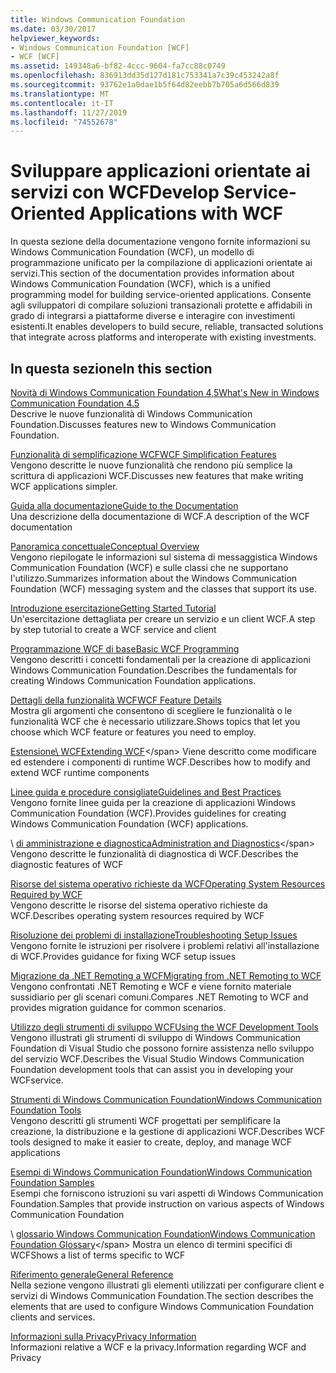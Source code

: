 ```yaml
---
title: Windows Communication Foundation
ms.date: 03/30/2017
helpviewer_keywords:
- Windows Communication Foundation [WCF]
- WCF [WCF]
ms.assetid: 149348a6-bf82-4ccc-9604-fa7cc88c0749
ms.openlocfilehash: 836913dd35d127d181c753341a7c39c453242a8f
ms.sourcegitcommit: 93762e1a0dae1b5f64d82eebb7b705a6d566d839
ms.translationtype: MT
ms.contentlocale: it-IT
ms.lasthandoff: 11/27/2019
ms.locfileid: "74552678"
---
```

# <a name="develop-service-oriented-applications-with-wcf"></a><span data-ttu-id="0e4c3-102">Sviluppare applicazioni orientate ai servizi con WCF</span><span class="sxs-lookup"><span data-stu-id="0e4c3-102">Develop Service-Oriented Applications with WCF</span></span>

<span data-ttu-id="0e4c3-103">In questa sezione della documentazione vengono fornite informazioni su Windows Communication Foundation (WCF), un modello di programmazione unificato per la compilazione di applicazioni orientate ai servizi.</span><span class="sxs-lookup"><span data-stu-id="0e4c3-103">This section of the documentation provides information about Windows Communication Foundation (WCF), which is a unified programming model for building service-oriented applications.</span></span> <span data-ttu-id="0e4c3-104">Consente agli sviluppatori di compilare soluzioni transazionali protette e affidabili in grado di integrarsi a piattaforme diverse e interagire con investimenti esistenti.</span><span class="sxs-lookup"><span data-stu-id="0e4c3-104">It enables developers to build secure, reliable, transacted solutions that integrate across platforms and interoperate with existing investments.</span></span>

## <a name="in-this-section"></a><span data-ttu-id="0e4c3-105">In questa sezione</span><span class="sxs-lookup"><span data-stu-id="0e4c3-105">In this section</span></span>

 <span data-ttu-id="0e4c3-106">[Novità di Windows Communication Foundation 4,5](whats-new.md)</span><span class="sxs-lookup"><span data-stu-id="0e4c3-106">[What's New in Windows Communication Foundation 4.5](whats-new.md)</span></span>\
 <span data-ttu-id="0e4c3-107">Descrive le nuove funzionalità di Windows Communication Foundation.</span><span class="sxs-lookup"><span data-stu-id="0e4c3-107">Discusses features new to Windows Communication Foundation.</span></span>

 <span data-ttu-id="0e4c3-108">[Funzionalità di semplificazione WCF](wcf-simplification-features.md)</span><span class="sxs-lookup"><span data-stu-id="0e4c3-108">[WCF Simplification Features](wcf-simplification-features.md)</span></span>\
 <span data-ttu-id="0e4c3-109">Vengono descritte le nuove funzionalità che rendono più semplice la scrittura di applicazioni WCF.</span><span class="sxs-lookup"><span data-stu-id="0e4c3-109">Discusses new features that make writing WCF applications simpler.</span></span>

 <span data-ttu-id="0e4c3-110">[Guida alla documentazione](guide-to-the-documentation.md)</span><span class="sxs-lookup"><span data-stu-id="0e4c3-110">[Guide to the Documentation](guide-to-the-documentation.md)</span></span>\
 <span data-ttu-id="0e4c3-111">Una descrizione della documentazione di WCF.</span><span class="sxs-lookup"><span data-stu-id="0e4c3-111">A description of the WCF documentation</span></span>

 <span data-ttu-id="0e4c3-112">[Panoramica concettuale](conceptual-overview.md)</span><span class="sxs-lookup"><span data-stu-id="0e4c3-112">[Conceptual Overview](conceptual-overview.md)</span></span>\
 <span data-ttu-id="0e4c3-113">Vengono riepilogate le informazioni sul sistema di messaggistica Windows Communication Foundation (WCF) e sulle classi che ne supportano l'utilizzo.</span><span class="sxs-lookup"><span data-stu-id="0e4c3-113">Summarizes information about the Windows Communication Foundation (WCF) messaging system and the classes that support its use.</span></span>

 <span data-ttu-id="0e4c3-114">[Introduzione esercitazione](getting-started-tutorial.md)</span><span class="sxs-lookup"><span data-stu-id="0e4c3-114">[Getting Started Tutorial](getting-started-tutorial.md)</span></span>\
 <span data-ttu-id="0e4c3-115">Un'esercitazione dettagliata per creare un servizio e un client WCF.</span><span class="sxs-lookup"><span data-stu-id="0e4c3-115">A step by step tutorial to create a WCF service and client</span></span>

 <span data-ttu-id="0e4c3-116">[Programmazione WCF di base](basic-wcf-programming.md)</span><span class="sxs-lookup"><span data-stu-id="0e4c3-116">[Basic WCF Programming](basic-wcf-programming.md)</span></span>\
 <span data-ttu-id="0e4c3-117">Vengono descritti i concetti fondamentali per la creazione di applicazioni Windows Communication Foundation.</span><span class="sxs-lookup"><span data-stu-id="0e4c3-117">Describes the fundamentals for creating Windows Communication Foundation applications.</span></span>

 <span data-ttu-id="0e4c3-118">[Dettagli della funzionalità WCF](./feature-details/index.md)</span><span class="sxs-lookup"><span data-stu-id="0e4c3-118">[WCF Feature Details](./feature-details/index.md)</span></span>\
 <span data-ttu-id="0e4c3-119">Mostra gli argomenti che consentono di scegliere le funzionalità o le funzionalità WCF che è necessario utilizzare.</span><span class="sxs-lookup"><span data-stu-id="0e4c3-119">Shows topics that let you choose which WCF feature or features you need to employ.</span></span>

 <span data-ttu-id="0e4c3-120">[Estensione\ WCF](./extending/index.md)</span><span class="sxs-lookup"><span data-stu-id="0e4c3-120">[Extending WCF](./extending/index.md)\</span></span>
 <span data-ttu-id="0e4c3-121">Viene descritto come modificare ed estendere i componenti di runtime WCF.</span><span class="sxs-lookup"><span data-stu-id="0e4c3-121">Describes how to modify and extend WCF runtime components</span></span>

 <span data-ttu-id="0e4c3-122">[Linee guida e procedure consigliate](guidelines-and-best-practices.md)</span><span class="sxs-lookup"><span data-stu-id="0e4c3-122">[Guidelines and Best Practices](guidelines-and-best-practices.md)</span></span>\
 <span data-ttu-id="0e4c3-123">Vengono fornite linee guida per la creazione di applicazioni Windows Communication Foundation (WCF).</span><span class="sxs-lookup"><span data-stu-id="0e4c3-123">Provides guidelines for creating Windows Communication Foundation (WCF) applications.</span></span>

 <span data-ttu-id="0e4c3-124">\ [di amministrazione e diagnostica](./diagnostics/index.md)</span><span class="sxs-lookup"><span data-stu-id="0e4c3-124">[Administration and Diagnostics](./diagnostics/index.md)\</span></span>
 <span data-ttu-id="0e4c3-125">Vengono descritte le funzionalità di diagnostica di WCF.</span><span class="sxs-lookup"><span data-stu-id="0e4c3-125">Describes the diagnostic features of WCF</span></span>

 <span data-ttu-id="0e4c3-126">[Risorse del sistema operativo richieste da WCF](operating-system-resources-required-by-wcf.md)</span><span class="sxs-lookup"><span data-stu-id="0e4c3-126">[Operating System Resources Required by WCF](operating-system-resources-required-by-wcf.md)</span></span>\
 <span data-ttu-id="0e4c3-127">Vengono descritte le risorse del sistema operativo richieste da WCF.</span><span class="sxs-lookup"><span data-stu-id="0e4c3-127">Describes operating system resources required by WCF</span></span>

 <span data-ttu-id="0e4c3-128">[Risoluzione dei problemi di installazione](troubleshooting-setup-issues.md)</span><span class="sxs-lookup"><span data-stu-id="0e4c3-128">[Troubleshooting Setup Issues](troubleshooting-setup-issues.md)</span></span>\
 <span data-ttu-id="0e4c3-129">Vengono fornite le istruzioni per risolvere i problemi relativi all'installazione di WCF.</span><span class="sxs-lookup"><span data-stu-id="0e4c3-129">Provides guidance for fixing WCF setup issues</span></span>

 <span data-ttu-id="0e4c3-130">[Migrazione da .NET Remoting a WCF](migrating-from-net-remoting-to-wcf.md)</span><span class="sxs-lookup"><span data-stu-id="0e4c3-130">[Migrating from .NET Remoting to WCF](migrating-from-net-remoting-to-wcf.md)</span></span>\
 <span data-ttu-id="0e4c3-131">Vengono confrontati .NET Remoting e WCF e viene fornito materiale sussidiario per gli scenari comuni.</span><span class="sxs-lookup"><span data-stu-id="0e4c3-131">Compares .NET Remoting to WCF and provides migration guidance for common scenarios.</span></span>

 <span data-ttu-id="0e4c3-132">[Utilizzo degli strumenti di sviluppo WCF](using-the-wcf-development-tools.md)</span><span class="sxs-lookup"><span data-stu-id="0e4c3-132">[Using the WCF Development Tools](using-the-wcf-development-tools.md)</span></span>\
 <span data-ttu-id="0e4c3-133">Vengono illustrati gli strumenti di sviluppo di Windows Communication Foundation di Visual Studio che possono fornire assistenza nello sviluppo del servizio WCF.</span><span class="sxs-lookup"><span data-stu-id="0e4c3-133">Describes the Visual Studio Windows Communication Foundation development tools that can assist you in developing your WCFservice.</span></span>

 <span data-ttu-id="0e4c3-134">[Strumenti di Windows Communication Foundation](tools.md)</span><span class="sxs-lookup"><span data-stu-id="0e4c3-134">[Windows Communication Foundation Tools](tools.md)</span></span>\
 <span data-ttu-id="0e4c3-135">Vengono descritti gli strumenti WCF progettati per semplificare la creazione, la distribuzione e la gestione di applicazioni WCF.</span><span class="sxs-lookup"><span data-stu-id="0e4c3-135">Describes WCF tools designed to make it easier to create, deploy, and manage WCF applications</span></span>

 <span data-ttu-id="0e4c3-136">[Esempi di Windows Communication Foundation](./samples/index.md)</span><span class="sxs-lookup"><span data-stu-id="0e4c3-136">[Windows Communication Foundation Samples](./samples/index.md)</span></span>\
 <span data-ttu-id="0e4c3-137">Esempi che forniscono istruzioni su vari aspetti di Windows Communication Foundation.</span><span class="sxs-lookup"><span data-stu-id="0e4c3-137">Samples that provide instruction on various aspects of Windows Communication Foundation</span></span>

 <span data-ttu-id="0e4c3-138">\ [glossario Windows Communication Foundation](glossary.md)</span><span class="sxs-lookup"><span data-stu-id="0e4c3-138">[Windows Communication Foundation Glossary](glossary.md)\</span></span>
 <span data-ttu-id="0e4c3-139">Mostra un elenco di termini specifici di WCF</span><span class="sxs-lookup"><span data-stu-id="0e4c3-139">Shows a list of terms specific to WCF</span></span>

 <span data-ttu-id="0e4c3-140">[Riferimento generale](general-reference.md)</span><span class="sxs-lookup"><span data-stu-id="0e4c3-140">[General Reference](general-reference.md)</span></span>\
 <span data-ttu-id="0e4c3-141">Nella sezione vengono illustrati gli elementi utilizzati per configurare client e servizi di Windows Communication Foundation.</span><span class="sxs-lookup"><span data-stu-id="0e4c3-141">The section describes the elements that are used to configure Windows Communication Foundation clients and services.</span></span>

 <span data-ttu-id="0e4c3-142">[Informazioni sulla Privacy](privacy-information.md)</span><span class="sxs-lookup"><span data-stu-id="0e4c3-142">[Privacy Information](privacy-information.md)</span></span>\
 <span data-ttu-id="0e4c3-143">Informazioni relative a WCF e la privacy.</span><span class="sxs-lookup"><span data-stu-id="0e4c3-143">Information regarding WCF and Privacy</span></span>

